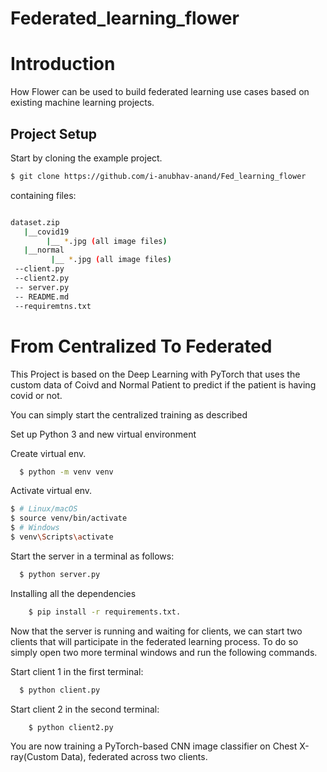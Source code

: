 # Federated_learning_flower


<h1>Introduction</h1>
How Flower can be used to build federated learning use cases based on existing machine learning projects.

<h2>Project Setup</h2>
Start by cloning the example project.

```bash
$ git clone https://github.com/i-anubhav-anand/Fed_learning_flower

```

containing files:
```bash

dataset.zip
   |__covid19
        |__ *.jpg (all image files)
   |__normal
         |__ *.jpg (all image files)
 --client.py
 --client2.py
 -- server.py
 -- README.md
 --requiremtns.txt
```
 <h1>From Centralized To Federated </h1>
 
  This Project is based on the Deep Learning with PyTorch that uses the custom data of Coivd and Normal Patient to predict if the patient is having covid or not.
  
  You can simply start the centralized training as described
  
  Set up Python 3 and new virtual environment
  
  Create virtual env.
  
  ```bash
    $ python -m venv venv
 ```
 Activate virtual env.
 ```bash
$ # Linux/macOS
$ source venv/bin/activate  
$ # Windows
$ venv\Scripts\activate  
 ```
  
  Start the server in a terminal as follows:
  ```bash
    $ python server.py
```
Installing all the dependencies
```bash
    $ pip install -r requirements.txt.
```



  Now that the server is running and waiting for clients, we can start two clients that will participate in the federated learning process.
  To do so simply open two more   terminal windows and run the following commands.
  
  Start client 1 in the first terminal:

  ```bash
    $ python client.py
```

  Start client 2 in the second terminal:

```bash
    $ python client2.py
```  
  You are now training a PyTorch-based CNN image classifier on Chest X-ray(Custom Data), federated across two clients.
